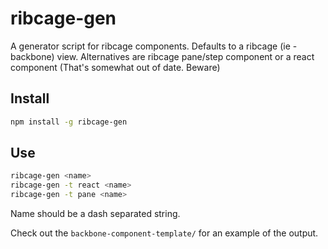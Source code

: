 ribcage-gen
===========

A generator script for ribcage components. Defaults to a ribcage (ie - backbone) view. Alternatives are ribcage pane/step component or a react component (That's somewhat out of date. Beware)

## Install

```sh
npm install -g ribcage-gen
```

## Use

```sh
ribcage-gen <name>
ribcage-gen -t react <name>
ribcage-gen -t pane <name>
```

Name should be a dash separated string.

Check out the `backbone-component-template/` for an example of the output.
